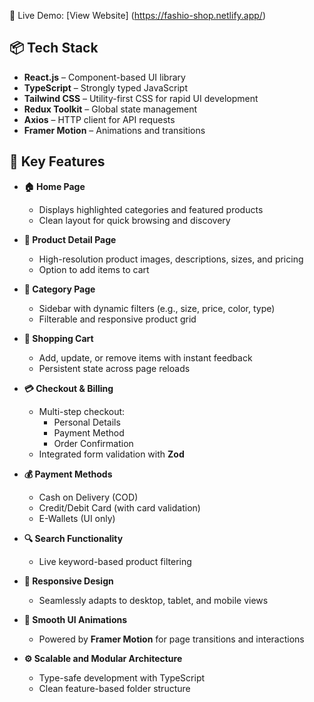 

🚀 Live Demo: [View Website] (https://fashio-shop.netlify.app/)

## 📦 Tech Stack

- **React.js** – Component-based UI library
- **TypeScript** – Strongly typed JavaScript
- **Tailwind CSS** – Utility-first CSS for rapid UI development
- **Redux Toolkit** – Global state management
- **Axios** – HTTP client for API requests
- **Framer Motion** – Animations and transitions

## 🧰 Key Features

- **🏠 Home Page**
  - Displays highlighted categories and featured products
  - Clean layout for quick browsing and discovery

- **🧾 Product Detail Page**
  - High-resolution product images, descriptions, sizes, and pricing
  - Option to add items to cart

- **📂 Category Page**
  - Sidebar with dynamic filters (e.g., size, price, color, type)
  - Filterable and responsive product grid

- **🛒 Shopping Cart**
  - Add, update, or remove items with instant feedback
  - Persistent state across page reloads

- **💳 Checkout & Billing**
  - Multi-step checkout:
    - Personal Details
    - Payment Method
    - Order Confirmation
  - Integrated form validation with **Zod**

- **💰 Payment Methods**
  - Cash on Delivery (COD)
  - Credit/Debit Card (with card validation)
  - E-Wallets (UI only)

- **🔍 Search Functionality**
  - Live keyword-based product filtering

- **📱 Responsive Design**
  - Seamlessly adapts to desktop, tablet, and mobile views

- **🎨 Smooth UI Animations**
  - Powered by **Framer Motion** for page transitions and interactions

- **⚙️ Scalable and Modular Architecture**
  - Type-safe development with TypeScript
  - Clean feature-based folder structure

